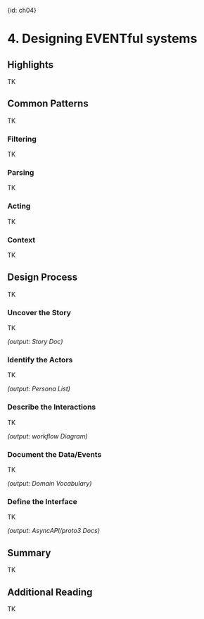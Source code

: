 {id: ch04}
# 4. Designing EVENTful systems 

<!-- 
 Mike
 (20 pgs)
-->

## Highlights
TK

## Common Patterns
TK

### Filtering
TK

### Parsing
TK

### Acting
TK

### Context
TK

## Design Process
TK

### Uncover the Story 
TK

*(output: Story Doc)*

### Identify the Actors 
TK

*(output: Persona List)*

### Describe the Interactions 
TK

*(output: workflow Diagram)*

### Document the Data/Events 
TK

*(output: Domain Vocabulary)*

### Define the Interface 
TK

*(output: AsyncAPI/proto3 Docs)*

## Summary
TK

## Additional Reading 
TK


